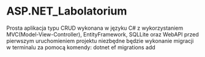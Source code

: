 # ASP.NET_Labolatorium
Prosta aplikacja typu CRUD 
wykonana w języku C# z wykorzystaniem MVC(Model-View-Controller), EntityFramework, SQLLite oraz WebAPI
przed pierwszym uruchomieniem projektu niezbędne będzie wykonanie migracji w terminalu za pomocą komendy:
dotnet ef migrations add <nazwa migracji>
